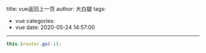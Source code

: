 title: vue返回上一页
author: 大白腿
tags:
  - vue
categories:
  - vue
date: 2020-05-24 14:57:00
---
```js
this.$router.go(-1);
```